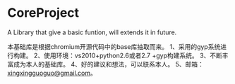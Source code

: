 CoreProject
===========

A Library that give  a basic funtion, will extends it in future.

本基础库是根据chromium开源代码中的base库抽取而来。
1、采用的gyp系统进行构建。
2、使用环境：vs2010+python2.6或者2.7 +gyp构建系统。
3、不断丰富成为本人的基础库。
4、好的建议和想法，可以联系本人。
5、邮箱：xingxingguoguo@gmail.com。
